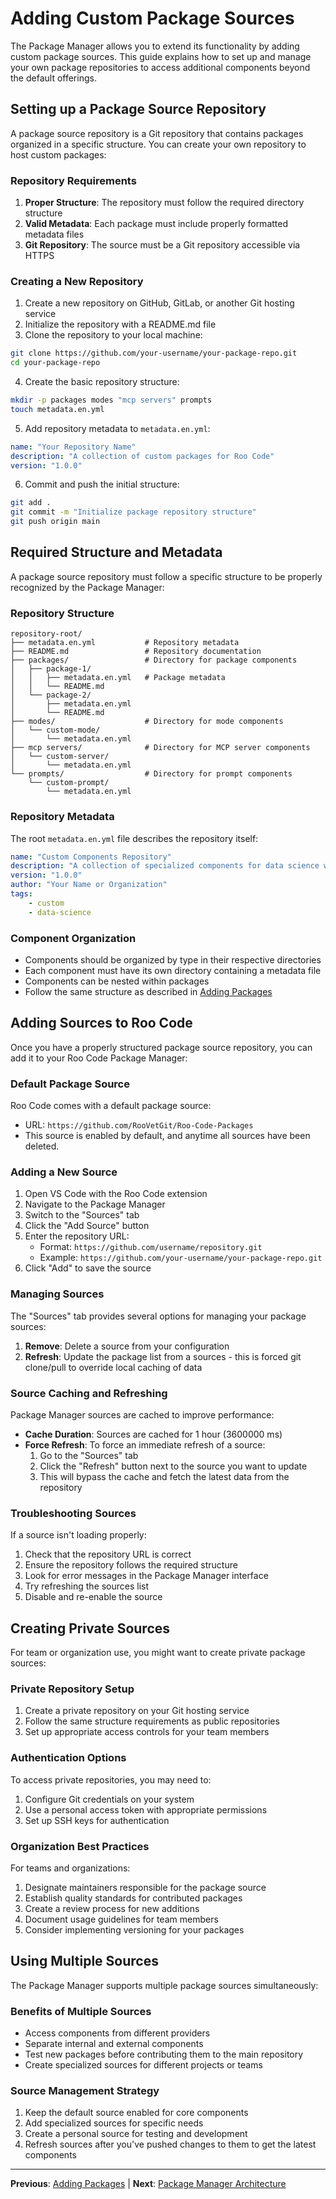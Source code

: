 # Adding Custom Package Sources

The Package Manager allows you to extend its functionality by adding custom package sources. This guide explains how to set up and manage your own package repositories to access additional components beyond the default offerings.

## Setting up a Package Source Repository

A package source repository is a Git repository that contains packages organized in a specific structure. You can create your own repository to host custom packages:

### Repository Requirements

1. **Proper Structure**: The repository must follow the required directory structure
2. **Valid Metadata**: Each package must include properly formatted metadata files
3. **Git Repository**: The source must be a Git repository accessible via HTTPS

### Creating a New Repository

1. Create a new repository on GitHub, GitLab, or another Git hosting service
2. Initialize the repository with a README.md file
3. Clone the repository to your local machine:

```bash
git clone https://github.com/your-username/your-package-repo.git
cd your-package-repo
```

4. Create the basic repository structure:

```bash
mkdir -p packages modes "mcp servers" prompts
touch metadata.en.yml
```

5. Add repository metadata to `metadata.en.yml`:

```yaml
name: "Your Repository Name"
description: "A collection of custom packages for Roo Code"
version: "1.0.0"
```

6. Commit and push the initial structure:

```bash
git add .
git commit -m "Initialize package repository structure"
git push origin main
```

## Required Structure and Metadata

A package source repository must follow a specific structure to be properly recognized by the Package Manager:

### Repository Structure

```
repository-root/
├── metadata.en.yml           # Repository metadata
├── README.md                 # Repository documentation
├── packages/                 # Directory for package components
│   ├── package-1/
│   │   ├── metadata.en.yml   # Package metadata
│   │   └── README.md
│   └── package-2/
│       ├── metadata.en.yml
│       └── README.md
├── modes/                    # Directory for mode components
│   └── custom-mode/
│       └── metadata.en.yml
├── mcp servers/              # Directory for MCP server components
│   └── custom-server/
│       └── metadata.en.yml
└── prompts/                  # Directory for prompt components
    └── custom-prompt/
        └── metadata.en.yml
```

### Repository Metadata

The root `metadata.en.yml` file describes the repository itself:

```yaml
name: "Custom Components Repository"
description: "A collection of specialized components for data science workflows"
version: "1.0.0"
author: "Your Name or Organization"
tags:
    - custom
    - data-science
```

### Component Organization

- Components should be organized by type in their respective directories
- Each component must have its own directory containing a metadata file
- Components can be nested within packages
- Follow the same structure as described in [Adding Packages](./05-adding-packages.md)

## Adding Sources to Roo Code

Once you have a properly structured package source repository, you can add it to your Roo Code Package Manager:

### Default Package Source

Roo Code comes with a default package source:

- URL: `https://github.com/RooVetGit/Roo-Code-Packages`
- This source is enabled by default, and anytime all sources have been deleted.

### Adding a New Source

1. Open VS Code with the Roo Code extension
2. Navigate to the Package Manager
3. Switch to the "Sources" tab
4. Click the "Add Source" button
5. Enter the repository URL:
    - Format: `https://github.com/username/repository.git`
    - Example: `https://github.com/your-username/your-package-repo.git`
6. Click "Add" to save the source

### Managing Sources

The "Sources" tab provides several options for managing your package sources:

1. **Remove**: Delete a source from your configuration
2. **Refresh**: Update the package list from a sources - this is forced git clone/pull to override local caching of data

### Source Caching and Refreshing

Package Manager sources are cached to improve performance:

- **Cache Duration**: Sources are cached for 1 hour (3600000 ms)
- **Force Refresh**: To force an immediate refresh of a source:
    1. Go to the "Sources" tab
    2. Click the "Refresh" button next to the source you want to update
    3. This will bypass the cache and fetch the latest data from the repository

### Troubleshooting Sources

If a source isn't loading properly:

1. Check that the repository URL is correct
2. Ensure the repository follows the required structure
3. Look for error messages in the Package Manager interface
4. Try refreshing the sources list
5. Disable and re-enable the source

## Creating Private Sources

For team or organization use, you might want to create private package sources:

### Private Repository Setup

1. Create a private repository on your Git hosting service
2. Follow the same structure requirements as public repositories
3. Set up appropriate access controls for your team members

### Authentication Options

To access private repositories, you may need to:

1. Configure Git credentials on your system
2. Use a personal access token with appropriate permissions
3. Set up SSH keys for authentication

### Organization Best Practices

For teams and organizations:

1. Designate maintainers responsible for the package source
2. Establish quality standards for contributed packages
3. Create a review process for new additions
4. Document usage guidelines for team members
5. Consider implementing versioning for your packages

## Using Multiple Sources

The Package Manager supports multiple package sources simultaneously:

### Benefits of Multiple Sources

- Access components from different providers
- Separate internal and external components
- Test new packages before contributing them to the main repository
- Create specialized sources for different projects or teams

### Source Management Strategy

1. Keep the default source enabled for core components
2. Add specialized sources for specific needs
3. Create a personal source for testing and development
4. Refresh sources after you've pushed changes to them to get the latest components

---

**Previous**: [Adding Packages](./05-adding-packages.md) | **Next**: [Package Manager Architecture](../implementation/01-architecture.md)
